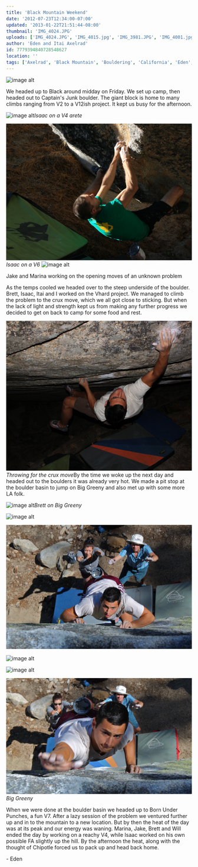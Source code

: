 ```yaml
---
title: 'Black Mountain Weekend'
date: '2012-07-23T12:34:00-07:00'
updated: '2013-01-22T21:51:44-08:00'
thumbnail: 'IMG_4024.JPG'
uploads: ['IMG_4024.JPG', 'IMG_4015.jpg', 'IMG_3981.JPG', 'IMG_4001.jpg', 'IMG_4028.JPG', 'IMG_4061.jpg', 'IMG_4068.JPG', 'IMG_4069.JPG', 'IMG_4070.JPG', 'IMG_4071.JPG', 'IMG_4072.JPG']
author: 'Eden and Itai Axelrad'
id: 7779394840728548627
location: ''
tags: ['Axelrad', 'Black Mountain', 'Bouldering', 'California', 'Eden', 'Itai']
---
```


![image alt](uploads/IMG_4024.JPG)

We headed up to Black around midday on Friday. We set up camp, then headed out to Captain's Junk boulder. The giant block is home to many climbs ranging from V2 to a V12ish project. It kept us busy for the afternoon.

![image alt](uploads/IMG_4015.jpg)*Isaac on a V4 arete*

![image alt](uploads/IMG_3981.JPG)*Isaac on a V6*
![image alt](uploads/IMG_4001.jpg)

Jake and Marina working on the opening moves of an unknown problem

As the temps cooled we headed over to the steep underside of the boulder. Brett, Isaac, Itai and I worked on the Vhard project. We managed to climb the problem to the crux move, which we all got close to sticking. But when the lack of light and strength kept us from making any further progress we decided to get on back to camp for some food and rest. 

![image alt](uploads/IMG_4028.JPG)*Throwing for the crux move*By the time we woke up the next day and headed out to the boulders it was already very hot. We made a pit stop at the boulder basin to jump on Big Greeny and also met up with some more LA folk.

![image alt](uploads/IMG_4061.jpg)*Brett on Big Greeny*

![image alt](uploads/IMG_4068.JPG)

![image alt](uploads/IMG_4069.JPG)

![image alt](uploads/IMG_4070.JPG)

![image alt](uploads/IMG_4071.JPG)

![image alt](uploads/IMG_4072.JPG)*Big Greeny*

When we were done at the boulder basin we headed up to Born Under Punches, a fun V7. After a lazy session of the problem we ventured further up and in to the mountain to a new location. But by then the heat of the day was at its peak and our energy was waning. Marina, Jake, Brett and Will ended the day by working on a reachy V4, while Isaac worked on his own possible FA slightly up the hill. By the afternoon the heat, along with the thought of Chipotle forced us to pack up and head back home.

\- Eden


